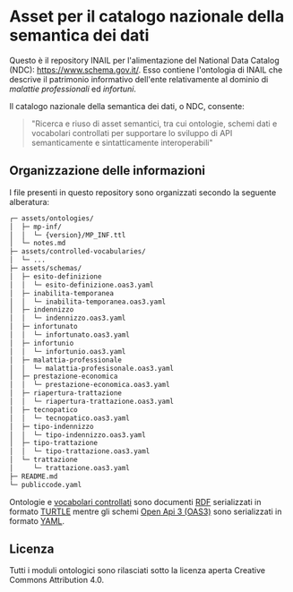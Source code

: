 # Asset per il catalogo nazionale della semantica dei dati
Questo è il repository INAIL per l'alimentazione del National Data Catalog (NDC): https://www.schema.gov.it/.
Esso contiene l'ontologia di INAIL che descrive il patrimonio informativo dell'ente relativamente al dominio di _malattie professionali_ ed  _infortuni_.

Il catalogo nazionale della semantica dei dati, o NDC, consente:
> "Ricerca e riuso di asset semantici, tra cui ontologie, schemi dati e vocabolari controllati per supportare lo sviluppo di API semanticamente e sintatticamente interoperabili"

## Organizzazione delle informazioni

I file presenti in questo repository sono organizzati secondo la seguente alberatura:

```bash
┌─ assets/ontologies/
│  ├─ mp-inf/
│  │  └─ {version}/MP_INF.ttl
│  └─ notes.md
├─ assets/controlled-vocabularies/
│  └─ ...
├─ assets/schemas/
│  ├─ esito-definizione
│  │  └─ esito-definizione.oas3.yaml
│  ├─ inabilita-temporanea
│  │  └─ inabilita-temporanea.oas3.yaml
│  ├─ indennizzo
│  │  └─ indennizzo.oas3.yaml
│  ├─ infortunato
│  │  └─ infortunato.oas3.yaml
│  ├─ infortunio
│  │  └─ infortunio.oas3.yaml
│  ├─ malattia-professionale
│  │  └─ malattia-profesisonale.oas3.yaml
│  ├─ prestazione-economica
│  │  └─ prestazione-economica.oas3.yaml
│  ├─ riapertura-trattazione
│  │  └─ riapertura-trattazione.oas3.yaml
│  ├─ tecnopatico
│  │  └─ tecnopatico.oas3.yaml
│  ├─ tipo-indennizzo
│  │  └─ tipo-indennizzo.oas3.yaml
│  ├─ tipo-trattazione
│  │  └─ tipo-trattazione.oas3.yaml
│  └─ trattazione
│     └─ trattazione.oas3.yaml
├─ README.md
└─ publiccode.yaml
```

Ontologie e [vocabolari controllati](https://www.agid.gov.it/it/dati/vocabolari-controllati) sono documenti [RDF](https://www.w3.org/RDF/) serializzati in formato [TURTLE](https://www.w3.org/TR/turtle/) mentre gli schemi  [Open Api 3 (OAS3)](https://spec.openapis.org/oas/v3.1.0) sono serializzati in formato [YAML](https://yaml.org/).

## Licenza
Tutti i moduli ontologici sono rilasciati sotto la licenza aperta Creative Commons Attribution 4.0.
